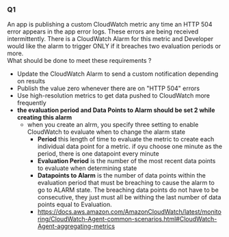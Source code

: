 ### Q1
An app is publishing a custom CloudWatch metric any time an HTTP 504 error appears in the app error logs. These errors are being received intermittently. There is a CloudWatch Alarm for this metric and Developer would like the alarm to trigger ONLY if it breaches two evaluation periods or more.  
What should be done to meet these requirements ?
* Update the CloudWatch Alarm to send a custom notification depending on results
* Publish the value zero whenever there are on "HTTP 504" errors
* Use high-resolution metrics to get data pushed to CloudWatch more frequently
* **the evaluation period and Data Points to Alarm should be set 2 while creating this alarm**
    * when you create an alrm, you specify three setting to enable CloudWatch to evaluate when to change the alarm state
        * **Period** this length of time to evaluate the metric to create each individual data point for a metric. if oyu choose one minute as the period, there is one datapoint every minute
        * **Evaluation Period** is the number of the most recent data points to evaluate when determining state
        * **Datapoints to Alarm** is the number of data points within the evaluation period that must be breaching to cause the alarm to go to ALARM state. The breaching data points do not have to be consecutive, they just must all be withing the last number of data points equal to Evaluation.
        * https://docs.aws.amazon.com/AmazonCloudWatch/latest/monitoring/CloudWatch-Agent-common-scenarios.html#CloudWatch-Agent-aggregating-metrics
        
  
 